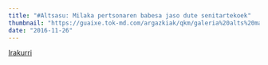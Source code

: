 ```yaml
---
title: "#Altsasu: Milaka pertsonaren babesa jaso dute senitartekoek"
thumbnail: "https://guaixe.tok-md.com/argazkiak/qkm/galeria%20alts%20manifa/galeria%20alts%20manifa/cache/P1015349_content.JPG"
date: "2016-11-26"
---
```

[Irakurri](https://guaixe.eus/altsasu/1480175295319-altsasu-milaka-pertsonaren-babesa-jaso-dute-senitartekoek)
